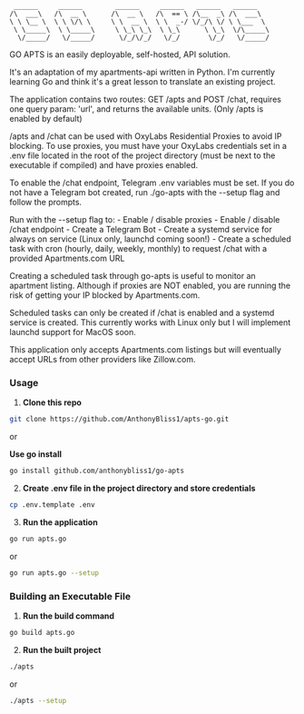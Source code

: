 ```
 ______     ______        ______     ______   ______   ______    
/\  ___\   /\  __ \      /\  __ \   /\  == \ /\__  _\ /\  ___\   
\ \ \__ \  \ \ \/\ \     \ \  __ \  \ \  _-/ \/_/\ \/ \ \___  \  
 \ \_____\  \ \_____\     \ \_\ \_\  \ \_\      \ \_\  \/\_____\ 
  \/_____/   \/_____/      \/_/\/_/   \/_/       \/_/   \/_____/
```

GO APTS is an easily deployable, self-hosted, API solution. 

It's an adaptation of my apartments-api written in Python. I'm currently learning Go and think it's a great lesson to translate an existing project. 

The application contains two routes: GET /apts and POST /chat, requires one query param: 'url', and returns the available units. (Only /apts is enabled by default)

/apts and /chat can be used with OxyLabs Residential Proxies to avoid IP blocking. To use proxies, you must have your OxyLabs credentials set in a .env file located in the root of the project directory (must be next to the executable if compiled) and have proxies enabled.

To enable the /chat endpoint, Telegram .env variables must be set. If you do not have a Telegram bot created, run ./go-apts with the --setup flag and follow the prompts.

Run with the --setup flag to:
    - Enable / disable proxies
    - Enable / disable /chat endpoint
    - Create a Telegram Bot
    - Create a systemd service for always on service (Linux only, launchd coming soon!)
    - Create a scheduled task with cron (hourly, daily, weekly, monthly) to request /chat with a provided Apartments.com URL

Creating a scheduled task through go-apts is useful to monitor an apartment listing. Although if proxies are NOT enabled, you are running the risk of getting your IP blocked by Apartments.com.

Scheduled tasks can only be created if /chat is enabled and a systemd service is created. This currently works with Linux only but I will implement launchd support for MacOS soon.

This application only accepts Apartments.com listings but will eventually accept URLs from other providers like Zillow.com.

### Usage

1. **Clone this repo**
```bash
git clone https://github.com/AnthonyBliss1/apts-go.git
```

or 

**Use go install**
```bash
go install github.com/anthonybliss1/go-apts
```

2. **Create .env file in the project directory and store credentials**
```bash
cp .env.template .env
```

3. **Run the application**
```bash
go run apts.go
```

or 

```bash
go run apts.go --setup
```

### Building an Executable File

1. **Run the build command**
```bash 
go build apts.go
```

2. **Run the built project**
```bash
./apts
```

or 

```bash
./apts --setup
```